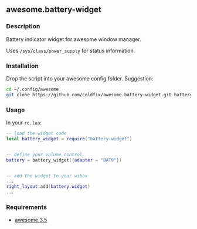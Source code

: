 ## awesome.battery-widget

### Description

Battery indicator widget for awesome window manager.

Uses `/sys/class/power_supply` for status information.


### Installation

Drop the script into your awesome config folder. Suggestion:

```bash
cd ~/.config/awesome
git clone https://github.com/coldfix/awesome.battery-widget.git battery-widget
```


### Usage

In your `rc.lua`:

```lua
-- load the widget code
local battery_widget = require("battery-widget")


-- define your volume control
battery = battery_widget({adapter = "BAT0"})


-- add the widget to your wibox
...
right_layout:add(battery.widget)
...
```


### Requirements

* [awesome 3.5](http://awesome.naquadah.org/)
